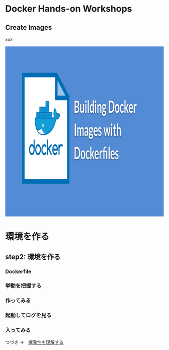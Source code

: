 # Docker Hands-on Workshops
## Create Images

xxx

<a><img src="images/dockerfile.png" width="960" height="540"></a>

# 環境を作る
## step2: 環境を作る
### Dockerfile
### 挙動を把握する
### 作ってみる
### 起動してログを見る
### 入ってみる

つづき →　[揮発性を理解する](/004-KnowVolatility/) 